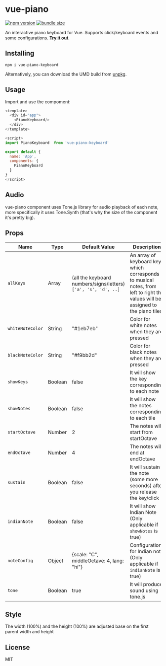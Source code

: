 # vue-piano

[![npm version](https://img.shields.io/npm/v/vue-piano-keyboard.svg)](https://www.npmjs.com/package/vue-piano-keyboard)
[![bundle size](https://img.shields.io/bundlephobia/min/vue-piano-keyboard.svg)](https://bundlephobia.com/result?p=vue-piano-keyboard)

An interactive piano keyboard for Vue. Supports click/keyboard events and some configurations. [**Try it out**](https://micuemerson.github.io/vue-piano/).

## Installing

```
npm i vue-piano-keyboard
```

Alternatively, you can download the UMD build from [unpkg](https://unpkg.com/vue-piano-keyboard).


## Usage

Import and use the compoment:

```js
<template>
  <div id="app">
    <PianoKeyboard/>
  </div>
</template>

<script>
import PianoKeyboard  from 'vue-piano-keyboard'

export default {
  name: 'App',
  components: {
    PianoKeyboard
  }
}
</script>
```

## Audio

vue-piano component uses Tone.js library for audio playback of each note, more specifically it uses Tone.Synth (that's why the size of the component it's pretty big).

## Props

| Name | Type | Default Value | Description |
| ---- | -----| ------------- | ----------- |
| `allKeys` | Array | (all the keyboard numbers/signs/letters) `['a', 's', 'd', ..]` |  An array of keyboard keys which corresponds to musical notes, from left to right the values will be assigned to the piano tiles. |
| `whiteNoteColor` | String | "#1eb7eb" | Color for white notes when they are pressed |
| `blackNoteColor` | String | "#f9bb2d" | Color for black notes when they are pressed |
| `showKeys` | Boolean | false | It will show the key corresponding to each note |
| `showNotes` | Boolean | false | It will show the notes corresponding to each tile |
| `startOctave` | Number | 2 | The notes will start from startOctave |
| `endOctave` | Number | 4 | The notes will end at endOctave |
| `sustain` | Boolean | false | It will sustain the note (some more seconds) after you release the key/click |
| `indianNote` | Boolean | false | It will show Indian Note (Only applicable if `showNotes` is true) |
| `noteConfig` | Object | {scale: "C", middleOctave: 4, lang: "hi"} | Configuration for Indian note (Only applicable if `indianNote` is true) |
| `tone` | Boolean | true | It will produce sound using tone.js |

## Style

The width (100%) and the height (100%) are adjusted base on the first parent width and height


## License

MIT
